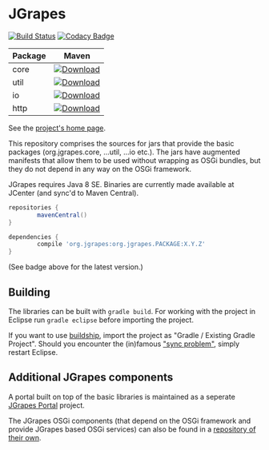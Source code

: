 JGrapes
=======

[![Build Status](https://travis-ci.org/mnlipp/jgrapes.svg?branch=master)](https://travis-ci.org/mnlipp/jgrapes) [![Codacy Badge](https://api.codacy.com/project/badge/Grade/42ed1920969d4b878d7ce80c08141a85)](https://www.codacy.com/app/mnlipp/jgrapes?utm_source=github.com&amp;utm_medium=referral&amp;utm_content=mnlipp/jgrapes&amp;utm_campaign=Badge_Grade)

| Package | Maven |
| ------- | ----- |
| core    | [ ![Download](https://api.bintray.com/packages/mnlipp/jgrapes/org.jgrapes%3Aorg.jgrapes.core/images/download.svg) ](https://bintray.com/mnlipp/jgrapes/org.jgrapes%3Aorg.jgrapes.core/_latestVersion)
| util    | [ ![Download](https://api.bintray.com/packages/mnlipp/jgrapes/org.jgrapes%3Aorg.jgrapes.util/images/download.svg) ](https://bintray.com/mnlipp/jgrapes/org.jgrapes%3Aorg.jgrapes.util/_latestVersion)
| io      | [ ![Download](https://api.bintray.com/packages/mnlipp/jgrapes/org.jgrapes%3Aorg.jgrapes.io/images/download.svg) ](https://bintray.com/mnlipp/jgrapes/org.jgrapes%3Aorg.jgrapes.io/_latestVersion)
| http    | [ ![Download](https://api.bintray.com/packages/mnlipp/jgrapes/org.jgrapes%3Aorg.jgrapes.http/images/download.svg) ](https://bintray.com/mnlipp/jgrapes/org.jgrapes%3Aorg.jgrapes.http/_latestVersion)

See the [project's home page](https://mnlipp.github.io/jgrapes/).

This repository comprises the sources for jars that provide the basic
packages (org.jgrapes.core, ...util, ...io etc.). The jars have augmented
manifests that allow them to be used without wrapping as OSGi bundles, 
but they do not depend in any way on the OSGi framework.

JGrapes requires Java 8 SE. Binaries are currently made
available at JCenter (and sync'd to Maven Central).

```gradle
repositories {
        mavenCentral()
}

dependencies {
        compile 'org.jgrapes:org.jgrapes.PACKAGE:X.Y.Z'
}
```

(See badge above for the latest version.)

Building
--------

The libraries can be built with `gradle build`. For working with 
the project in Eclipse run `gradle eclipse` before importing the 
project. 

If you want to use 
[buildship](https://projects.eclipse.org/projects/tools.buildship),
import the project as "Gradle / Existing Gradle Project". Should you
encounter the (in)famous 
["sync problem"](https://github.com/eclipse/buildship/issues/478),
simply restart Eclipse.

Additional JGrapes components
-----------------------------

A portal built on top of the basic libraries is maintained as a
seperate [JGrapes Portal](https://github.com/mnlipp/jgrapes-portal) project.

The JGrapes OSGi components (that depend on the OSGi framework and 
provide JGrapes based OSGi services) can also be found in a
[repository of their own](https://github.com/mnlipp/jgrapes-osgi). 
